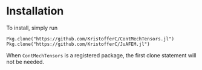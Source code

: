 # Installation

To install, simply run

    Pkg.clone("https://github.com/KristofferC/ContMechTensors.jl")
    Pkg.clone("https://github.com/KristofferC/JuAFEM.jl")

When `ContMechTensors` is a registered package, the first clone statement will not be needed.


